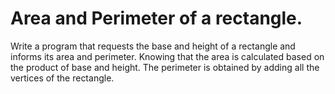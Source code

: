# Area and Perimeter of a rectangle.

Write a program that requests the base and height of a rectangle and informs its area and perimeter.
Knowing that the area is calculated based on the product of base and height.
The perimeter is obtained by adding all the vertices of the rectangle.

<p align="center>

![Gif AreaAndPerimeter](/gif_img/3.1.gif)

</p>